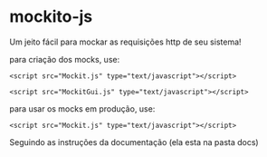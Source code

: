 # mockito-js
Um jeito fácil para mockar as requisições http de seu sistema!

para criação dos mocks, use:

	<script src="Mockit.js" type="text/javascript"></script>

	<script src="MockitGui.js" type="text/javascript"></script>

para usar os mocks em produção, use:

	<script src="Mockit.js" type="text/javascript"></script>

Seguindo as instruções da documentação (ela esta na pasta docs)